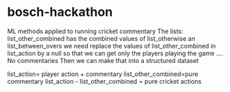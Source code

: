 # bosch-hackathon
ML methods applied to running cricket commentary
The lists:
list_other_combined has the combined values of list_otherwise an list_between_overs
we need replace the values of list_other_combined in list_action by a  null so that we can get only the players playing the game
....
No commentaries
Then we can make that into a structured dataset




list_action= player action  + commentary
list_other_combined=pure commentary
list_action - list_other_combined = pure cricket actions

